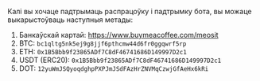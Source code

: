 Калі вы хочаце падтрымаць распрацоўку і падтрымку бота, вы можаце выкарыстоўваць наступныя метады:

1. Банкаўскай картай: https://www.buymeacoffee.com/meosit
2. BTC: `bc1qltg5nk5ej9g8jjf6pthcmw44d6fr0ggqwrf5rp`
3. ETH: `0x1B5Bbb9f23865ADf7C8dF46741686D149997D2c1`
4. USDT (ERC20): `0x1B5Bbb9f23865ADf7C8dF46741686D149997D2c1`
5. DOT: `12yuWmJSQyoqdghpPXPJmJSdFAzHrZNVMqCzwjGfAeHx6kRi`